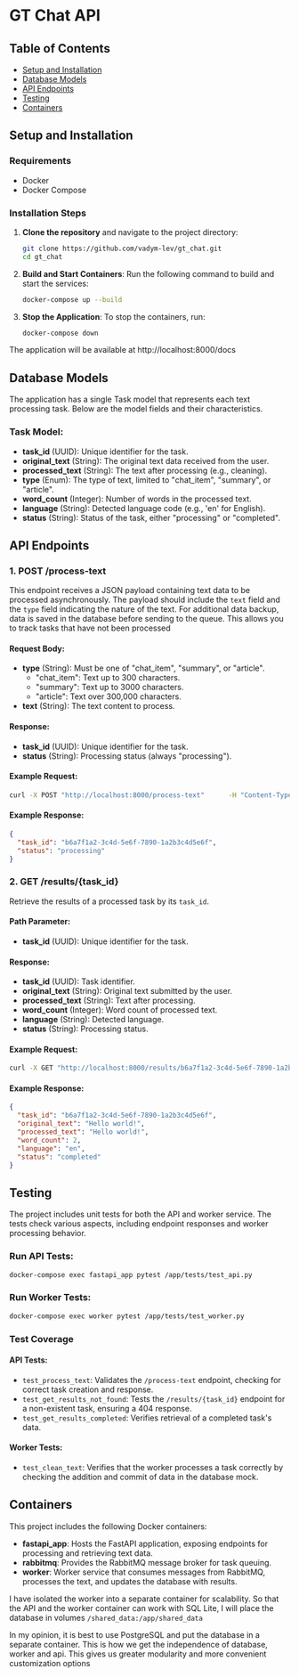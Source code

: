 # GT Chat API

## Table of Contents
- [Setup and Installation](#setup-and-installation)
- [Database Models](#database-models)
- [API Endpoints](#api-endpoints)
- [Testing](#testing)
- [Containers](#containers)

## Setup and Installation

### Requirements
- Docker
- Docker Compose
### Installation Steps

1. **Clone the repository** and navigate to the project directory:
    ```bash
    git clone https://github.com/vadym-lev/gt_chat.git
    cd gt_chat
    ```
2. **Build and Start Containers**: Run the following command to build and start the services:
   ```bash
   docker-compose up --build
   ```
3. **Stop the Application**: To stop the containers, run:
   ```bash
   docker-compose down
   ```

The application will be available at http://localhost:8000/docs

## Database Models
The application has a single Task model that represents each text processing task. Below are the model fields and their characteristics.

### Task Model:
- **task_id** (UUID): Unique identifier for the task.
- **original_text** (String): The original text data received from the user.
- **processed_text** (String): The text after processing (e.g., cleaning).
- **type** (Enum): The type of text, limited to "chat_item", "summary", or "article".
- **word_count** (Integer): Number of words in the processed text.
- **language** (String): Detected language code (e.g., 'en' for English).
- **status** (String): Status of the task, either "processing" or "completed".

## API Endpoints

### 1. POST /process-text
This endpoint receives a JSON payload containing text data to be processed asynchronously. The payload should include the `text` field and the `type` field indicating the nature of the text.
For additional data backup, data is saved in the database before sending to the queue. This allows you to track tasks that have not been processed

#### Request Body:
- **type** (String): Must be one of "chat_item", "summary", or "article".
  - "chat_item": Text up to 300 characters.
  - "summary": Text up to 3000 characters.
  - "article": Text over 300,000 characters.
- **text** (String): The text content to process.

#### Response:
- **task_id** (UUID): Unique identifier for the task.
- **status** (String): Processing status (always "processing").

#### Example Request:
```bash
curl -X POST "http://localhost:8000/process-text"      -H "Content-Type: application/json"      -d '{"text": "Hello world!", "type": "chat_item"}'
```

#### Example Response:
```json
{
  "task_id": "b6a7f1a2-3c4d-5e6f-7890-1a2b3c4d5e6f",
  "status": "processing"
}
```

### 2. GET /results/{task_id}
Retrieve the results of a processed task by its `task_id`.

#### Path Parameter:
- **task_id** (UUID): Unique identifier for the task.

#### Response:
- **task_id** (UUID): Task identifier.
- **original_text** (String): Original text submitted by the user.
- **processed_text** (String): Text after processing.
- **word_count** (Integer): Word count of processed text.
- **language** (String): Detected language.
- **status** (String): Processing status.

#### Example Request:
```bash
curl -X GET "http://localhost:8000/results/b6a7f1a2-3c4d-5e6f-7890-1a2b3c4d5e6f"
```

#### Example Response:
```json
{
  "task_id": "b6a7f1a2-3c4d-5e6f-7890-1a2b3c4d5e6f",
  "original_text": "Hello world!",
  "processed_text": "Hello world!",
  "word_count": 2,
  "language": "en",
  "status": "completed"
}
```


## Testing
The project includes unit tests for both the API and worker service. The tests check various aspects, including endpoint responses and worker processing behavior.

### Run API Tests:
```bash
docker-compose exec fastapi_app pytest /app/tests/test_api.py
```

### Run Worker Tests:
```bash
docker-compose exec worker pytest /app/tests/test_worker.py
```

### Test Coverage
#### API Tests:
- `test_process_text`: Validates the `/process-text` endpoint, checking for correct task creation and response.
- `test_get_results_not_found`: Tests the `/results/{task_id}` endpoint for a non-existent task, ensuring a 404 response.
- `test_get_results_completed`: Verifies retrieval of a completed task's data.

#### Worker Tests:
- `test_clean_text`: Verifies that the worker processes a task correctly by checking the addition and commit of data in the database mock.

## Containers
This project includes the following Docker containers:
- **fastapi_app**: Hosts the FastAPI application, exposing endpoints for processing and retrieving text data.
- **rabbitmq**: Provides the RabbitMQ message broker for task queuing.
- **worker**: Worker service that consumes messages from RabbitMQ, processes the text, and updates the database with results.

I have isolated the worker into a separate container for scalability. So that the API and the worker container can work with SQL Lite, I will place the database in volumes `/shared_data:/app/shared_data`

In my opinion, it is best to use PostgreSQL and put the database in a separate container. This is how we get the independence of database, worker and api. This gives us greater modularity and more convenient customization options